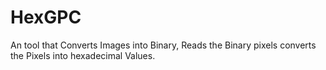 # HexGPC
An tool that Converts Images into Binary, Reads the Binary pixels converts the Pixels into hexadecimal Values.
